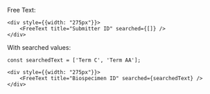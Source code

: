Free Text:

    <div style={{width: "275px"}}>
        <FreeText title="Submitter ID" searched={[]} />
    </div>

With searched values:

    const searchedText = ['Term C', 'Term AA'];

    <div style={{width: "275px"}}>
        <FreeText title="Biospecimen ID" searched={searchedText} />
    </div>

